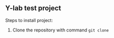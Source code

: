 ## Y-lab test project

Steps to install project:
1. Clone the repository with command ```git clone ```